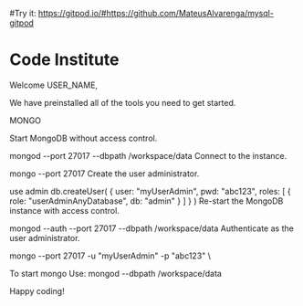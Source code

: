 #Try it: https://gitpod.io/#https://github.com/MateusAlvarenga/mysql-gitpod

# Code Institute

Welcome USER_NAME,

We have preinstalled all of the tools you need to get started.

MONGO

Start MongoDB without access control.

mongod --port 27017 --dbpath /workspace/data
Connect to the instance.

mongo --port 27017
Create the user administrator.

use admin
db.createUser(
  {
    user: "myUserAdmin",
    pwd: "abc123",
    roles: [ { role: "userAdminAnyDatabase", db: "admin" } ]
  }
)
Re-start the MongoDB instance with access control.

mongod --auth --port 27017 --dbpath /workspace/data
Authenticate as the user administrator.

mongo --port 27017 -u "myUserAdmin" -p "abc123" \
 

To start mongo Use: mongod --dbpath /workspace/data

Happy coding!
